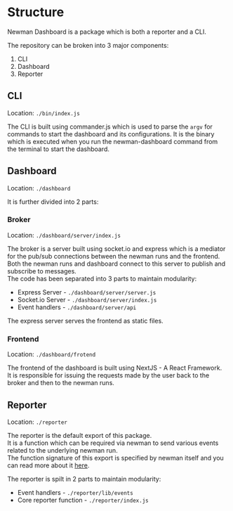 # Structure

Newman Dashboard is a package which is both a reporter and a CLI.

The repository can be broken into 3 major components:

1. CLI
2. Dashboard
3. Reporter

## CLI

Location: `./bin/index.js` </br>

The CLI is built using commander.js which is used to parse the `argv` for commands to start the dashboard and its configurations.
It is the binary which is executed when you run the newman-dashboard command from the terminal to start the dashboard.

## Dashboard

Location: `./dashboard` </br>

It is further divided into 2 parts:

### Broker

Location: `./dashboard/server/index.js` </br>

The broker is a server built using socket.io and express which is a mediator for the pub/sub connections between the newman runs and the frontend. <br/>
Both the newman runs and dashboard connect to this server to publish and subscribe to messages.<br/>
The code has been separated into 3 parts to maintain modularity:

-   Express Server - `./dashboard/server/server.js`
-   Socket.io Server - `./dashboard/server/index.js`
-   Event handlers - `./dashboard/server/api`

The express server serves the frontend as static files.

### Frontend

Location: `./dashboard/frotend` </br>

The frontend of the dashboard is built using NextJS - A React Framework.<br/>
It is responsible for issuing the requests made by the user back to the broker and then to the newman runs.<br/>

## Reporter

Location: `./reporter` </br>

The reporter is the default export of this package. <br/>
It is a function which can be required via newman to send various events related to the underlying newman run. <br/>
The function signature of this export is specified by newman itself and you can read more about it [here](https://github.com/postmanlabs/newman#creating-your-own-reporter).

The reporter is spilt in 2 parts to maintain modularity:

-   Event handlers - `./reporter/lib/events`
-   Core reporter function - `./reporter/index.js`
